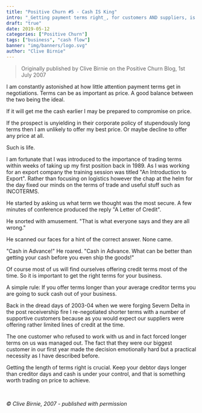 ```yaml
---
title: "Positive Churn #5 - Cash IS King"
intro: "_Getting payment terms right_, for customers AND suppliers, is key to managing cashflow. Another Positive Churn post on the importance of understanding a key driver for business success."
draft: "true"
date: 2019-05-12
categories: ["Positive Churn"]
tags: ["business", "cash flow"]
banner: "img/banners/logo.svg"
author: "Clive Birnie"
---
```

> Originally published by Clive Birnie on the Positive Churn Blog, 1st July 2007

I am constantly astonished at how little attention payment terms get in negotiations. Terms can be as important as price. A good balance between the two being the ideal. 

If it will get me the cash earlier I may be prepared to compromise on price. 

If the prospect is unyielding in their corporate policy of stupendously long terms then I am unlikely to offer my best price. Or maybe decline to offer any price at all.

Such is life.

I am fortunate that I was introduced to the importance of trading terms within weeks of taking up my first position back in 1989. As I was working for an export company the training session was titled "An Introduction to Export". Rather than focusing on logistics however the chap at the helm for the day fixed our minds on the terms of trade and useful stuff such as INCOTERMS.

He started by asking us what term we thought was the most secure. A few minutes of conference produced the reply "A Letter of Credit".

He snorted with amusement. "That is what everyone says and they are all wrong."

He scanned our faces for a hint of the correct answer. None came.

"Cash in Advance!" He roared. "Cash in Advance. What can be better than getting your cash before you even ship the goods!"

Of course most of us will find ourselves offering credit terms most of the time. So it is important to get the right terms for your business.

A simple rule: If you offer terms longer than your average creditor terms you are going to suck cash out of your business. 

Back in the dread days of 2003-04 when we were forging Severn Delta in the post receivership fire I re-negotiated shorter terms with a number of supportive customers because as you would expect our suppliers were offering rather limited lines of credit at the time. 

The one customer who refused to work with us and in fact forced longer terms on us was managed out. The fact that they were our biggest customer in our first year made the decision emotionally hard but a practical necessity as I have described before.

Getting the length of terms right is crucial. Keep your debtor days longer than creditor days and cash is under your control, and that is something worth trading on price to achieve.

<br>

*&copy; Clive Birnie, 2007 - published with permission*